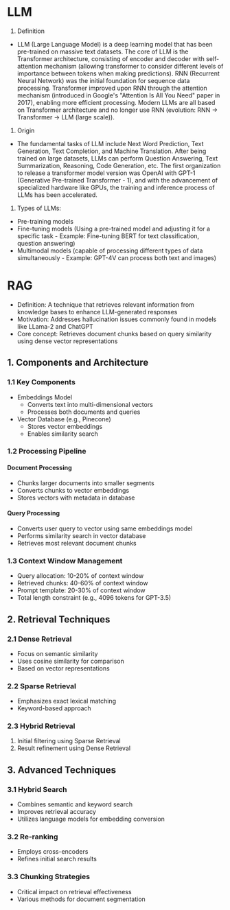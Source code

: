 # LLM
1. Definition
- LLM (Large Language Model) is a deep learning model that has been pre-trained on massive text datasets. The core of LLM is the Transformer architecture, consisting of encoder and decoder with self-attention mechanism (allowing transformer to consider different levels of importance between tokens when making predictions). RNN (Recurrent Neural Network) was the initial foundation for sequence data processing. Transformer improved upon RNN through the attention mechanism (introduced in Google's "Attention Is All You Need" paper in 2017), enabling more efficient processing. Modern LLMs are all based on Transformer architecture and no longer use RNN (evolution: RNN → Transformer → LLM (large scale)).

1. Origin
- The fundamental tasks of LLM include Next Word Prediction, Text Generation, Text Completion, and Machine Translation. After being trained on large datasets, LLMs can perform Question Answering, Text Summarization, Reasoning, Code Generation, etc. The first organization to release a transformer model version was OpenAI with GPT-1 (Generative Pre-trained Transformer - 1), and with the advancement of specialized hardware like GPUs, the training and inference process of LLMs has been accelerated.

1. Types of LLMs:
- Pre-training models
- Fine-tuning models (Using a pre-trained model and adjusting it for a specific task - Example: Fine-tuning BERT for text classification, question answering)
- Multimodal models (capable of processing different types of data simultaneously - Example: GPT-4V can process both text and images)


# RAG
- Definition: A technique that retrieves relevant information from knowledge bases to enhance LLM-generated responses
- Motivation: Addresses hallucination issues commonly found in models like LLama-2 and ChatGPT
- Core concept: Retrieves document chunks based on query similarity using dense vector representations

## 1. Components and Architecture

### 1.1 Key Components
- Embeddings Model
  - Converts text into multi-dimensional vectors
  - Processes both documents and queries
- Vector Database (e.g., Pinecone)
  - Stores vector embeddings
  - Enables similarity search

### 1.2 Processing Pipeline
#### Document Processing
- Chunks larger documents into smaller segments
- Converts chunks to vector embeddings
- Stores vectors with metadata in database

#### Query Processing
- Converts user query to vector using same embeddings model
- Performs similarity search in vector database
- Retrieves most relevant document chunks

### 1.3 Context Window Management
- Query allocation: 10-20% of context window
- Retrieved chunks: 40-60% of context window
- Prompt template: 20-30% of context window
- Total length constraint (e.g., 4096 tokens for GPT-3.5)

## 2. Retrieval Techniques

### 2.1 Dense Retrieval
- Focus on semantic similarity
- Uses cosine similarity for comparison
- Based on vector representations

### 2.2 Sparse Retrieval
- Emphasizes exact lexical matching
- Keyword-based approach

### 2.3 Hybrid Retrieval
1. Initial filtering using Sparse Retrieval
2. Result refinement using Dense Retrieval

## 3. Advanced Techniques

### 3.1 Hybrid Search
- Combines semantic and keyword search
- Improves retrieval accuracy
- Utilizes language models for embedding conversion

### 3.2 Re-ranking
- Employs cross-encoders
- Refines initial search results

### 3.3 Chunking Strategies
- Critical impact on retrieval effectiveness
- Various methods for document segmentation